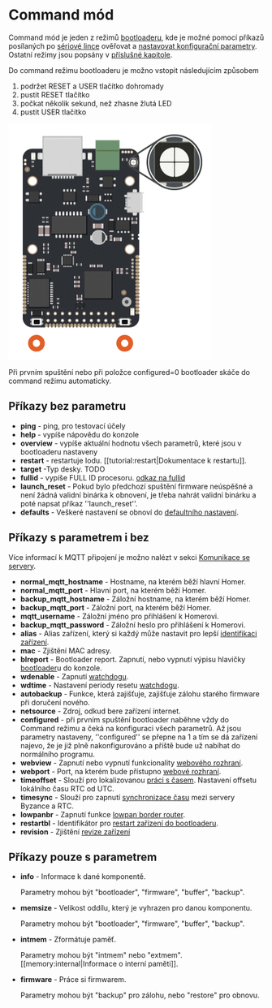 # Command mód

Command mód je jeden z režimů [bootloaderu](./), kde je možné pomocí příkazů posílaných po [sériové lince](../../tutorialy/komunikace-po-seriove-lince-uart/) ověřovat a [nastavovat konfigurační parametry](../../uvod/konfigurace-zarizeni.md). Ostatní režimy jsou popsány v [příslušné kapitole](rezimy-bootloaderu.md).

Do command režimu bootloaderu je možno vstopit následujícím způsobem

1. podržet RESET a USER tlačítko dohromady
2. pustit RESET tlačítko
3. počkat několik sekund, než zhasne žlutá LED
4. pustit USER tlačítko

![](../../../.gitbook/assets/bootloader.gif)

Při prvním spuštění nebo při položce configured=0 bootloader skáče do command režimu automaticky.

## Příkazy bez parametru

* **ping** - ping, pro testovací účely
* **help** - vypíše nápovědu do konzole
* **overview** - vypíše aktuální hodnotu všech parametrů, které jsou v bootloaderu nastaveny
* **restart** - restartuje Iodu. \[\[tutorial:restart\|Dokumentace k restartu\]\].
* **target** -Typ desky. TODO 
* **fullid** - vypíše FULL ID procesoru. [odkaz na fullid](https://github.com/byzance/public-documentation/tree/38b460c46404c197299c0f0a84e3402a9b74c8d7/byzance_documentation/architektura-fw/bootloader/TODO/README.md) 
* **launch\_reset** - Pokud bylo předchozí spuštění firmware neúspěšné a není žádná validní binárka k obnovení, je třeba nahrát validní binárku a poté napsat příkaz ''launch\_reset''.
* **defaults** - Veškeré nastavení se obnoví do [defaultního nastavení](https://github.com/byzance/public-documentation/tree/38b460c46404c197299c0f0a84e3402a9b74c8d7/byzance_documentation/architektura-fw/bootloader/TO%20DO%20ODKAZ/README.md).

## Příkazy s parametrem i bez

Více informací k MQTT připojení je možno nalézt v sekci [Komunikace se servery](../../konektivita/komunikace-s-portalem.md).

* **normal\_mqtt\_hostname** - Hostname, na kterém běží hlavní Homer.
* **normal\_mqtt\_port** -  Hlavní port, na kterém běží Homer.
* **backup\_mqtt\_hostname** - Záložní hostname, na kterém běží Homer.
* **backup\_mqtt\_port** - Záložní port, na kterém běží Homer. 
* **mqtt\_username** - Záložní jméno pro přihlášení k Homerovi.
* **backup\_mqtt\_password** - Záložní heslo pro přihlášení k Homerovi.
* **alias** - Alias zařízení, který si každý může nastavit pro lepší [identifikaci zařízení](../../funkcionality/identifikace-zarizeni.md).
* **mac** - Zjištění MAC adresy.
* **blreport** - Bootloader report. Zapnutí, nebo vypnutí výpisu hlavičky [bootloader](https://github.com/byzance/public-documentation/tree/38b460c46404c197299c0f0a84e3402a9b74c8d7/articles/hardware/ioda/navody/bootloader.md)u do konzole.
* **wdenable** - Zapnutí [watchdogu](../../funkcionality/watchdog.md).
* **wdtime** - Nastavení periody resetu [watchdogu](../../funkcionality/watchdog.md).
* **autobackup** - Funkce, která zajišťuje, zajišťuje zálohu starého firmware při doručení nového.
* **netsource** - Zdroj, odkud bere zařízení internet.
* **configured** - při prvním spuštění bootloader naběhne vždy do Command režimu a čeká na konfiguraci všech parametrů. Až jsou parametry nastaveny, ''configured'' se přepne na 1 a tím se dá zařízení najevo, že je již plně nakonfigurováno a příště bude už nabíhat do normálního programu.
* **webview** - Zapnutí nebo vypnutí funkcionality [webového rozhraní](../../funkcionality/webove-rozhrani/).
* **webport** - Port, na kterém bude přístupno [webové rozhraní](../../funkcionality/webove-rozhrani/).
* **timeoffset** - Slouží pro lokalizovanou [práci s časem](../../prace-s-datem-a-casem-rtc.md). Nastavení offsetu lokálního času RTC od UTC.
* **timesync** - Slouží pro zapnutí [synchronizace času](../../prace-s-datem-a-casem-rtc.md) mezi servery Byzance a RTC.
* **lowpanbr** - Zapnutí funkce [lowpan border router](../../konektivita/6lowpan.md).
* **restartbl** - Identifikátor pro [restart zařízení do bootloaderu](./).
* **revision** - Zjištění [revize zařízení](../../funkcionality/revize.md)

## Příkazy pouze s parametrem

* **info** - Informace k dané komponentě.

  Parametry mohou být "bootloader", "firmware", "buffer", "backup".

* **memsize** - Velikost oddílu, který je vyhrazen pro danou komponentu.

  Parametry mohou být "bootloader", "firmware", "buffer", "backup".

* **intmem** - Zformátuje paměť.

  Parametry mohou být "intmem" nebo "extmem". \[\[memory:internal\|Informace o interní paměti\]\].

* **firmware** - Práce si firmwarem.

  Parametry mohou být "backup" pro zálohu, nebo "restore" pro obnovu.

